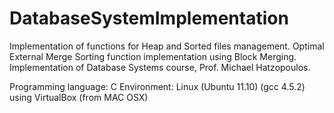 DatabaseSystemImplementation
============================

Implementation of functions for Heap and Sorted files management. Optimal External Merge Sorting function implementation using Block Merging.  Implementation of Database Systems course, Prof. Michael Hatzopoulos.

Programming language: C 
Environment: Linux (Ubuntu 11.10) (gcc 4.5.2) using VirtualBox (from MAC OSX)

